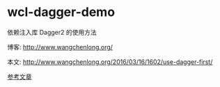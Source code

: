 # wcl-dagger-demo

依赖注入库 Dagger2 的使用方法

博客: http://www.wangchenlong.org/

本文: http://www.wangchenlong.org/2016/03/16/1602/use-dagger-first/

[参考文章](http://www.wangchenlong.org/2016/03/16/1602/use-dagger-first/)
